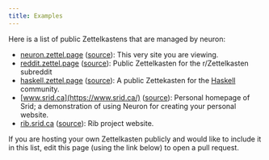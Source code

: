 ```yaml
---
title: Examples
---
```


Here is a list of public Zettelkastens that are managed by neuron:

- [neuron.zettel.page](https://neuron.zettel.page/) ([source](https://github.com/srid/neuron/tree/master/guide)): This very site you are viewing.
- [reddit.zettel.page](https://reddit.zettel.page/) ([source](https://github.com/srid/reddit.zettel.page)): Public Zettelkasten for the r/Zettelkasten subreddit
- [haskell.zettel.page](https://haskell.zettel.page) ([source](https://github.com/srid/haskell-zettelkasten)): A public Zettekasten for the [Haskell](https://www.haskell.org/) community.
- [www.srid.ca](https://www.srid.ca/)
  ([source](https://github.com/srid/srid.ca)): Personal homepage of Srid; a demonstration of using Neuron for creating your personal website.
- [rib.srid.ca](https://rib.srid.ca/) ([source](https://github.com/srid/rib/tree/master/guide)): Rib project website.

If you are hosting your own Zettelkasten publicly and would like to include it in this list, edit this page (using the link below) to open a pull request.
